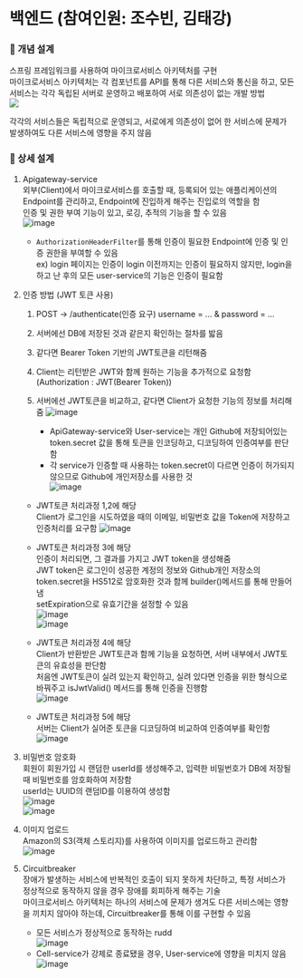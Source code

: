 # 백엔드 (참여인원: 조수빈, 김태강)
### 📍 개념 설계  
스프링 프레임워크를 사용하여 마이크로서비스 아키텍처를 구현  
마이크로서비스 아키텍처는 각 컴포넌트를 API를 통해 다른 서비스와 통신을 하고, 모든 서비스는 각각 독립된 서버로 운영하고 배포하여 서로 의존성이 없는 개발 방법  
<img src = 'https://user-images.githubusercontent.com/79958455/174978105-1fc25519-247b-46b7-8341-738a073a232d.png'>

  각각의 서비스들은 독립적으로 운영되고, 서로에게 의존성이 없어 한 서비스에 문제가 발생하여도 다른 서비스에 영향을 주지 않음

### 📍 상세 설계

1. Apigateway-service  
외부(Client)에서 마이크로서비스를 호출할 때, 등록되어 있는 애플리케이션의 Endpoint를 관리하고, Endpoint에 진입하게 해주는 진입로의 역할을 함  
인증 및 권한 부여 기능이 있고, 로깅, 추적의 기능을 할 수 있음  
![image](https://user-images.githubusercontent.com/79958455/174978943-16503a6a-a126-4d12-8a97-07e74b6c1fa7.png)
   - `AuthorizationHeaderFilter`를 통해 인증이 필요한 Endpoint에 인증 및 인증 권한을 부여할 수 있음  
   ex) login 페이지는 인증이 login 이전까지는 인증이 필요하지 않지만, login을 하고 난 후의 모든 user-service의 기능은 인증이 필요함

1. 인증 방법 (JWT 토큰 사용)
   1. POST -> /authenticate(인증 요구) username = ... & password = ...
   2. 서버에선 DB에 저장된 것과 같은지 확인하는 절차를 밟음
   3. 같다면 Bearer Token 기반의 JWT토큰을 리턴해줌
   4. Client는 리턴받은 JWT와 함께 원하는 기능을 추가적으로 요청함 (Authorization : JWT(Bearer Token))
   5. 서버에선 JWT토큰을 비교하고, 같다면 Client가 요청한 기능의 정보를 처리해줌
   ![image](https://user-images.githubusercontent.com/79958455/174979867-2bb16f96-2540-40a8-9b58-8e0bdf497b6a.png)

      - ApiGateway-service와 User-service는 개인 Github에 저장되어있는 token.secret 값을 통해 토큰을 인코딩하고, 디코딩하여 인증여부를 판단함
      - 각 service가 인증할 때 사용하는 token.secret이 다르면 인증이 허가되지 않으므로 Github에 개인저장소를 사용한 것  
      ![image](https://user-images.githubusercontent.com/79958455/174979972-3c10985a-3b42-4a86-a8ec-74a0265a7b54.png)

   - JWT토큰 처리과정 1,2에 해당  
   Client가 로그인을 시도하였을 때의 이메일, 비밀번호 값을 Token에 저장하고 인증처리를 요구함
   ![image](https://user-images.githubusercontent.com/79958455/174980144-2c0de7ac-7b92-4a3b-be25-6529787c8ade.png)

   - JWT토큰 처리과정 3에 해당  
   인증이 처리되면, 그 결과를 가지고 JWT token을 생성해줌  
   JWT token은 로그인이 성공한 계정의 정보와 Github개인 저장소의 token.secret을 HS512로 암호화한 것과 함께 builder()메서드를 통해 만들어냄  
   setExpiration으로 유효기간을 설정할 수 있음  
   ![image](https://user-images.githubusercontent.com/79958455/174980304-f1f99430-7733-498a-9bae-7bde89267ae8.png)  
   ![image](https://user-images.githubusercontent.com/79958455/174980358-12e3ad5b-617b-4d02-a97b-03eaa7803507.png)

   - JWT토큰 처리과정 4에 해당  
   Client가 반환받은 JWT토큰과 함께 기능을 요청하면, 서버 내부에서 JWT토큰의 유효성을 판단함  
   처음엔 JWT토큰이 실려 있는지 확인하고, 실려 있다면 인증을 위한 형식으로 바꿔주고 isJwtValid() 메서드를 통해 인증을 진행함  
   ![image](https://user-images.githubusercontent.com/79958455/174980629-887c3b23-7e4d-47a7-8cbf-82390b05a98b.png)

   - JWT토큰 처리과정 5에 해당    
   서버는 Client가 실어준 토큰을 디코딩하여 비교하여 인증여부를 확인함  
   ![image](https://user-images.githubusercontent.com/79958455/174980823-97dba36f-02a4-4749-ac41-89c8c2372468.png)

1. 비밀번호 암호화  
회원이 회원가입 시 랜덤한 userId를 생성해주고, 입력한 비밀번호가 DB에 저장될 때 비밀번호를 암호화하여 저장함  
userId는 UUID의 랜덤ID를 이용하여 생성함  
![image](https://user-images.githubusercontent.com/79958455/174980957-86186096-b0ac-4a0a-af28-662e909d2e80.png)  
![image](https://user-images.githubusercontent.com/79958455/174981005-30ddd804-a0d4-46c9-a708-8f0f81e552b2.png)

4. 이미지 업로드  
Amazon의 S3(객체 스토리지)를 사용하여 이미지를 업로드하고 관리함  
![image](https://user-images.githubusercontent.com/79958455/174981059-4899a4c7-36af-4da5-80d7-d1d63f02ab7a.png)

5. Circuitbreaker  
장애가 발생하는 서비스에 반복적인 호출이 되지 못하게 차단하고, 특정 서비스가 정상적으로 동작하지 않을 경우 장애를 회피하게 해주는 기술  
마이크로서비스 아키텍처는 하나의 서비스에 문제가 생겨도 다른 서비스에는 영향을 끼치지 않아야 하는데, Circuitbreaker를 통해 이를 구현할 수 있음  

   - 모든 서비스가 정상적으로 동작하는 rudd     
   ![image](https://user-images.githubusercontent.com/79958455/174981099-42b7edc8-ea93-4d03-add6-71fe1355ddf4.png)  
   - Cell-service가 강제로 종료됐을 경우, User-service에 영향을 미치지 않음  
  ![image](https://user-images.githubusercontent.com/79958455/174981295-06e8cb1d-b868-4df5-9a15-21c719fa92e5.png)
